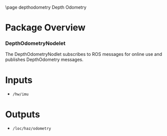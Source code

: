 \page depthodometry Depth Odometry

# Package Overview

### DepthOdometryNodelet
The DepthOdometryNodlet subscribes to ROS messages for online use and publishes DepthOdometry messages.

# Inputs
* `/hw/imu`

# Outputs
* `/loc/haz/odometry`
